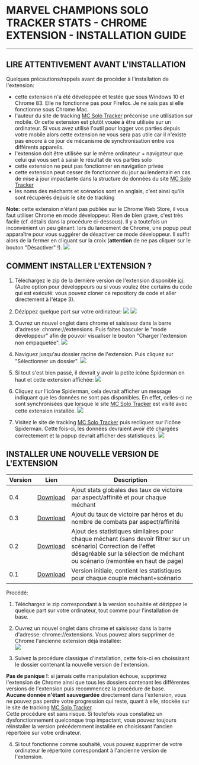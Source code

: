 # MARVEL CHAMPIONS SOLO TRACKER STATS - CHROME EXTENSION - INSTALLATION GUIDE 
---
## LIRE ATTENTIVEMENT AVANT L'INSTALLATION
Quelques précautions/rappels avant de procéder à l'installation de l'extension:
* cette extension n'a été développée et testée que sous Windows 10 et Chrome 83. Elle ne fonctionne pas pour Firefox. Je ne sais pas si elle fonctionne sous Chrome Mac.
* l'auteur du site de tracking [MC Solo Tracker](https://marvelchampions.azurewebsites.net/) préconise une utilisation sur mobile. Or cette extension est plutôt vouée à être utilisée sur un ordinateur. Si vous avez utilisé l'outil pour logger vos parties depuis votre mobile alors cette extension ne vous sera pas utile car il n'existe pas encore à ce jour de mécanisme de synchronisation entre vos différents appareils.
* l'extension doit être utilisée sur le même ordinateur + navigateur que celui qui vous sert à saisir le résultat de vos parties solo
* cette extension ne peut pas fonctionner en navigation privée
* cette extension peut cesser de fonctionner du jour au lendemain en cas de mise à jour impactante dans la structure de données du site [MC Solo Tracker](https://marvelchampions.azurewebsites.net/)
* les noms des méchants et scénarios sont en anglais, c'est ainsi qu'ils sont récupérés depuis le site de tracking

**Note:** cette extension n'étant pas publiée sur le Chrome Web Store, il vous faut utiliser Chrome en mode développeur. Rien de bien grave, c'est très facile (cf. détails dans la procédure ci-dessous).
Il y a toutefois un inconvénient un peu gênant: lors du lancement de Chrome, une popup peut apparaître pour vous suggérer de désactiver ce mode développeur. Il suffit alors de la fermer en cliquant sur la croix (**attention** de ne pas cliquer sur le bouton "Désactiver" !).
![](docs/install/warning_mode_dev.png)


## COMMENT INSTALLER L'EXTENSION ?
1. Téléchargez le zip de la dernière version de l'extension disponible [ici](https://github.com/nidragedd/mc_solo_tracker_extension/blob/master/mc_solo_tracker_v0.4.zip). (Autre option pour développeurs ou si vous voulez être certains du code qui est exécuté: vous pouvez cloner ce repository de code et aller directement à l'étape 3).
2. Dézippez quelque part sur votre ordinateur:
![](docs/install/install_step1.jpg)
![](docs/install/install_step2.jpg)

3. Ouvrez un nouvel onglet dans chrome et saisissez dans la barre d'adresse: chrome://extensions. Puis faites basculer le "mode développeur" afin de pouvoir visualiser le bouton "Charger l'extension non empaquetée".
![](docs/install/install_step3.jpg)

4. Naviguez jusqu'au dossier racine de l'extension. Puis cliquez sur "Sélectionner un dossier".
![](docs/install/install_step4.jpg)

5. Si tout s'est bien passé, il devrait y avoir la petite icône Spiderman en haut et cette extension affichée:
![](docs/install/install_step5.jpg)

6. Cliquez sur l'icône Spiderman, cela devrait afficher un message indiquant que les données ne sont pas disponibles. En effet, celles-ci ne sont synchronisées que lorsque le site [MC Solo Tracker](https://marvelchampions.azurewebsites.net/) est visité avec cette extension installée.
![](docs/install/install_step6.jpg)

7. Visitez le site de tracking [MC Solo Tracker](https://marvelchampions.azurewebsites.net/) puis recliquez sur l'icône Spiderman. Cette fois-ci, les données devraient avoir été chargées correctement et la popup devrait afficher des statistiques.
![](docs/install/install_step7.jpg)


## INSTALLER UNE NOUVELLE VERSION DE L'EXTENSION
| Version | Lien | Description                                                                                                                                                                                      |
|---------|------|--------------------------------------------------------------------------------------------------------------------------------------------------------------------------------------------------|
| 0.4     | [Download](https://github.com/nidragedd/mc_solo_tracker_extension/blob/master/mc_solo_tracker_v0.4.zip) | Ajout stats globales des taux de victoire par aspect/affinité et pour chaque méchant |
| 0.3     | [Download](https://github.com/nidragedd/mc_solo_tracker_extension/blob/master/mc_solo_tracker_v0.3.zip) | Ajout du taux de victoire par héros et du nombre de combats par aspect/affinité |
| 0.2     | [Download](https://github.com/nidragedd/mc_solo_tracker_extension/blob/master/mc_solo_tracker_v0.2.zip) | Ajout des statistiques similaires pour chaque méchant (sans devoir filtrer sur un scénario) Correction de l'effet désagréable sur la sélection de méchant ou scénario (remontée en haut de page) |
| 0.1     | [Download](https://github.com/nidragedd/mc_solo_tracker_extension/blob/master/mc_solo_tracker.zip)      | Version initiale, contient les statistiques pour chaque couple méchant+scénario                                                                                                                  |

Procédé:
1. Téléchargez le zip correspondant à la version souhaitée et dézippez le quelque part sur votre ordinateur, tout comme pour l'installation de base.

2. Ouvrez un nouvel onglet dans chrome et saisissez dans la barre d'adresse: chrome://extensions. Vous pouvez alors supprimer  de Chrome l'ancienne extension déjà installée:  
![](docs/install/upgrade_delete_previous.png)

3. Suivez la procédure classique d'installation, cette fois-ci en choissisant le dossier contenant la nouvelle version de l'extension.

**Pas de panique !**: si jamais cette manipulation échoue, supprimez l'extension de Chrome ainsi que tous les dossiers contenant les différentes versions de l'extension puis recommencez la procédure de base.  
**Aucune donnée n'étant sauvegardée** directement dans l'extension, vous ne pouvez pas perdre votre progression qui reste, quant à elle, stockée sur le site de tracking [MC Solo Tracker](https://marvelchampions.azurewebsites.net/).  
Cette procédure est sans risque. Si toutefois vous constatiez un dysfonctionnement quelconque trop impactant, vous pouvez toujours réinstaller la version précédemment installée en choisissant l'ancien répertoire sur votre ordinateur.

4. Si tout fonctionne comme souhaité, vous pouvez supprimer de votre ordinateur le répertoire correspondant à l'ancienne version de l'extension.

